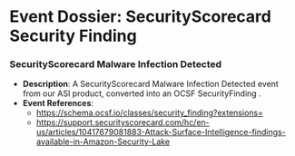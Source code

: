 # Event Dossier: SecurityScorecard Security Finding
### SecurityScorecard Malware Infection Detected
- **Description**: A SecurityScorecard Malware Infection Detected event from our ASI product, converted into an OCSF SecurityFinding .
- **Event References**:
  - https://schema.ocsf.io/classes/security_finding?extensions=
  - https://support.securityscorecard.com/hc/en-us/articles/10417679081883-Attack-Surface-Intelligence-findings-available-in-Amazon-Security-Lake